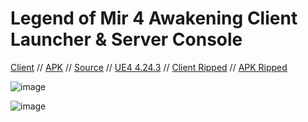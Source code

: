 # Legend of Mir 4 Awakening Client Launcher & Server Console

[Client](https://mirfiles.com/resources/mir2/users/Jev/Mir%204/AWK.rar) // [APK](https://awakening4.us-southeast-1.linodeobjects.com/MirMobile-NA-1113.apk) // [Source](https://github.com/JevLOMCN/mir4) // [UE4 4.24.3](https://github.com/EpicGames) // [Client Ripped](https://mirfiles.com/resources/mir2/users/Jev/Mir%204/Mir%204%20Export.rar)  // [APK Ripped](https://mirfiles.com/resources/mir2/users/Jev/Mir%204/Mir%204%20APK%20Export.rar)

![image](https://github.com/JevLOMCN/mir4-launcher/assets/68875342/b59ceb50-8991-4c89-9c5f-af096ee6990e)

![image](https://github.com/JevLOMCN/mir4-launcher/assets/68875342/eba44013-9f2e-4f04-b587-2f1cfd914040)

